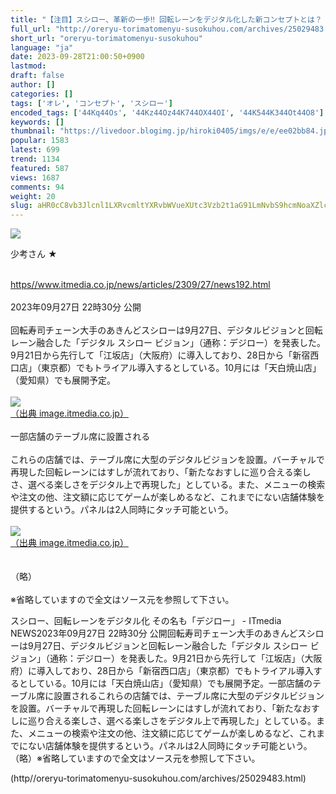 ```yaml
---
title: "【注目】スシロー、革新の一歩‼ 回転レーンをデジタル化した新コンセプトとは？ "
full_url: "http://oreryu-torimatomenyu-susokuhou.com/archives/25029483.html"
short_url: "oreryu-torimatomenyu-susokuhou"
language: "ja"
date: 2023-09-28T21:00:50+0900
lastmod: 
draft: false
author: []
categories: []
tags: ['オレ', 'コンセプト', 'スシロー']
encoded_tags: ['44Kq44Os', '44Kz44Oz44K744OX44OI', '44K544K344Ot44O8']
keywords: []
thumbnail: "https://livedoor.blogimg.jp/hiroki0405/imgs/e/e/ee02bb84.jpg"
popular: 1583
latest: 699
trend: 1134
featured: 587
views: 1687
comments: 94
weight: 20
slug: aHR0cC8vb3Jlcnl1LXRvcmltYXRvbWVueXUtc3Vzb2t1aG91LmNvbS9hcmNoaXZlcy8yNTAyOTQ4My5odG1s
---
```


![](https://livedoor.blogimg.jp/hiroki0405/imgs/e/e/ee02bb84.jpg)

<div><p>少考さん ★ </p><br> <a target='_blank' href='https//www.itmedia.co.jp/news/articles/2309/27/news192.html'>https//www.itmedia.co.jp/news/articles/2309/27/news192.html</a> <br> <br> 2023年09月27日 22時30分 公開 <br> <br> 回転寿司チェーン大手のあきんどスシローは9月27日、デジタルビジョンと回転レーン融合した「デジタル スシロー ビジョン」（通称：デジロー）を発表した。9月21日から先行して「江坂店」（大阪府）に導入しており、28日から「新宿西口店」（東京都）でもトライアル導入するとしている。10月には「天白焼山店」（愛知県）でも展開予定。 <br> <br> <a href='https//image.itmedia.co.jp/news/articles/2309/27/l_my_0927sushiro02.jpg' target='_blank' class='' id='img_1_1'><img src='https//livedoor.blogimg.jp/hiroki0405/imgs/2/d/2de306c9.jpg'><br>（出典 image.itmedia.co.jp）<br></a> <br> 一部店舗のテーブル席に設置される <br> <br> これらの店舗では、テーブル席に大型のデジタルビジョンを設置。バーチャルで再現した回転レーンにはすしが流れており、「新たなおすしに巡り合える楽しさ、選べる楽しさをデジタル上で再現した」としている。また、メニューの検索や注文の他、注文額に応じてゲームが楽しめるなど、これまでにない店舗体験を提供するという。パネルは2人同時にタッチ可能という。 <br> <br> <a href='https//image.itmedia.co.jp/news/articles/2309/27/l_my_0927sushiro03.jpg' target='_blank' class='' id='img_1_2'><img src='https//livedoor.blogimg.jp/hiroki0405/imgs/f/8/f82e39a4.jpg'><br>（出典 image.itmedia.co.jp）<br></a> <br> <br> （略） <br> <br> ※省略していますので全文はソース元を参照して下さい。 <p>スシロー、回転レーンをデジタル化 その名も「デジロー」 - ITmedia NEWS2023年09月27日 22時30分 公開回転寿司チェーン大手のあきんどスシローは9月27日、デジタルビジョンと回転レーン融合した「デジタル スシロー ビジョン」（通称：デジロー）を発表した。9月21日から先行して「江坂店」（大阪府）に導入しており、28日から「新宿西口店」（東京都）でもトライアル導入するとしている。10月には「天白焼山店」（愛知県）でも展開予定。一部店舗のテーブル席に設置されるこれらの店舗では、テーブル席に大型のデジタルビジョンを設置。バーチャルで再現した回転レーンにはすしが流れており、「新たなおすしに巡り合える楽しさ、選べる楽しさをデジタル上で再現した」としている。また、メニューの検索や注文の他、注文額に応じてゲームが楽しめるなど、これまでにない店舗体験を提供するという。パネルは2人同時にタッチ可能という。（略）※省略していますので全文はソース元を参照して下さい。</p></div>

(http//oreryu-torimatomenyu-susokuhou.com/archives/25029483.html)
